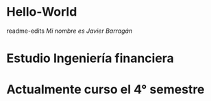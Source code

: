 # Hello-World
readme-edits
*Mi nombre es Javier Barragán*
# Estudio Ingeniería financiera 
# Actualmente curso el 4° semestre